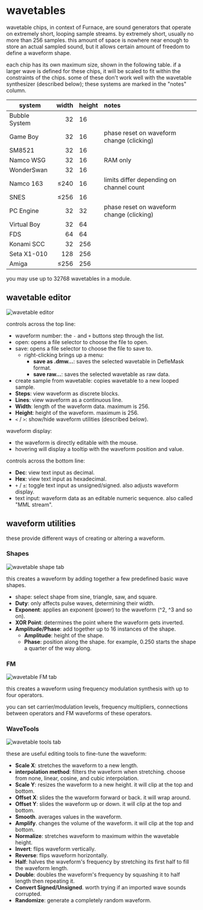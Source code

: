 # wavetables

wavetable chips, in context of Furnace, are sound generators that operate on extremely short, looping sample streams. by extremely short, usually no more than 256 samples.
this amount of space is nowhere near enough to store an actual sampled sound, but it allows certain amount of freedom to define a waveform shape.

each chip has its own maximum size, shown in the following table. if a larger wave is defined for these chips, it will be scaled to fit within the constraints of the chips. some of these don't work well with the wavetable synthesizer (described below); these systems are marked in the "notes" column.

system        | width | height | notes
--------------|------:|:-------|:------
Bubble System |    32 | 16     |
Game Boy      |    32 | 16     | phase reset on waveform change (clicking)
SM8521        |    32 | 16     |
Namco WSG     |    32 | 16     | RAM only
WonderSwan    |    32 | 16     |
Namco 163     |  ≤240 | 16     | limits differ depending on channel count 
SNES          |  ≤256 | 16     |
PC Engine     |    32 | 32     | phase reset on waveform change (clicking)
Virtual Boy   |    32 | 64     |
FDS           |    64 | 64     |
Konami SCC    |    32 | 256    |
Seta X1-010   |   128 | 256    |
Amiga         |  ≤256 | 256    |

you may use up to 32768 wavetables in a module.

## wavetable editor

![wavetable editor](wave-editor.png)

controls across the top line:
- waveform number: the `-` and `+` buttons step through the list.
- open: opens a file selector to choose the file to open.
- save: opens a file selector to choose the file to save to.
  - right-clicking brings up a menu:
    - **save as .dmw...**: saves the selected wavetable in DefleMask format.
    - **save raw...**: saves the selected wavetable as raw data.
- create sample from wavetable: copies wavetable to a new looped sample.
- **Steps**: view waveform as discrete blocks.
- **Lines**: view waveform as a continuous line.
- **Width**: length of the waveform data. maximum is 256.
- **Height**: height of the waveform. maximum is 256.
- `<` / `>`: show/hide waveform utilities (described below).

waveform display:
- the waveform is directly editable with the mouse.
- hovering will display a tooltip with the waveform position and value.

controls across the bottom line:
- **Dec**: view text input as decimal.
- **Hex**: view text input as hexadecimal.
- `+` / `±`: toggle text input as unsigned/signed. also adjusts waveform display.
- text input: waveform data as an editable numeric sequence. also called "MML stream".

## waveform utilities

these provide different ways of creating or altering a waveform.

### Shapes

![wavetable shape tab](wave-editor-shapes.png)

this creates a waveform by adding together a few predefined basic wave shapes.
- shape: select shape from sine, triangle, saw, and square.
- **Duty**: only affects pulse waves, determining their width.
- **Exponent**: applies an exponent (power) to the waveform (^2, ^3 and so on).
- **XOR Point**: determines the point where the waveform gets inverted.
- **Amplitude/Phase**: add together up to 16 instances of the shape.
  - **Amplitude**: height of the shape.
  - **Phase**: position along the shape. for example, 0.250 starts the shape a quarter of the way along.

### FM

![wavetable FM tab](wave-editor-FM.png)

this creates a waveform using frequency modulation synthesis with up to four operators.

you can set carrier/modulation levels, frequency multipliers, connections between operators and FM waveforms of these operators.

### WaveTools

![wavetable tools tab](wave-editor-tools.png)

these are useful editing tools to fine-tune the waveform:
- **Scale X**: stretches the waveform to a new length.
- **interpolation method**: filters the waveform when stretching. choose from none, linear, cosine, and cubic interpolation.
- **Scale Y**: resizes the waveform to a new height. it will clip at the top and bottom.
- **Offset X**: slides the the waveform forward or back. it will wrap around.
- **Offset Y**: slides the waveform up or down. it will clip at the top and bottom.
- **Smooth**. averages values in the waveform.
- **Amplify**. changes the volume of the waveform. it will clip at the top and bottom.
- **Normalize**: stretches waveform to maximum within the wavetable height.
- **Invert**: flips waveform vertically.
- **Reverse**: flips waveform horizontally.
- **Half**: halves the waveform's frequency by stretching its first half to fill the waveform length.
- **Double**: doubles the waveform's frequency by squashing it to half length then repeating it.
- **Convert Signed/Unsigned**. worth trying if an imported wave sounds corrupted.
- **Randomize**: generate a completely random waveform.
